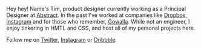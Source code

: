 Hey hey! Name's Tim, product designer currently working as a Principal Designer at [Abstract](https://github.com/goabstract/). In the past I've worked at companies like [Dropbox](https://github.com/dropbox), [Instagram](https://github.com/instagram) and for those who remember, [Gowalla](https://github.com/gowalla). While not an engineer, I enjoy tinkering in HMTL and CSS, and host all of my personal projects here.

Follow me on [Twitter](https://twitter.com/maxvoltar), [Instagram](https://instagram.com/maxvoltar) or [Dribbble](https://dribbble.com/maxvoltar).
